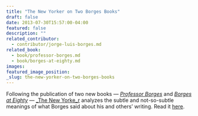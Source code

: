 ```yaml
---
title: "The New Yorker on Two Borges Books"
draft: false
date: 2013-07-30T15:57:00-04:00
featured: false
description: ""
related_contributor:
  - contributor/jorge-luis-borges.md
related_book:
  - book/professor-borges.md
  - book/borges-at-eighty.md
images:
featured_image_position: 
_slug: the-new-yorker-on-two-borges-books
---
```


Following the publication of two new books — [_Professor Borges_](http://ndbooks.com/book/professor-borges) and [_Borges at Eighty_](http://ndbooks.com/book/borges-at-eighty) — [_The New Yorke_r](http://www.newyorker.com/online/blogs/books/2013/07/two-new-books-about-borges.html) analyzes the subtle and not-so-subtle meanings of what Borges said about his and others’ writing. Read it [here](http://www.newyorker.com/online/blogs/books/2013/07/two-new-books-about-borges.html).  

